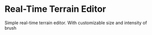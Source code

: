 # Real-Time Terrain Editor
Simple real-time terrain editor. With customizable size and intensity of brush
